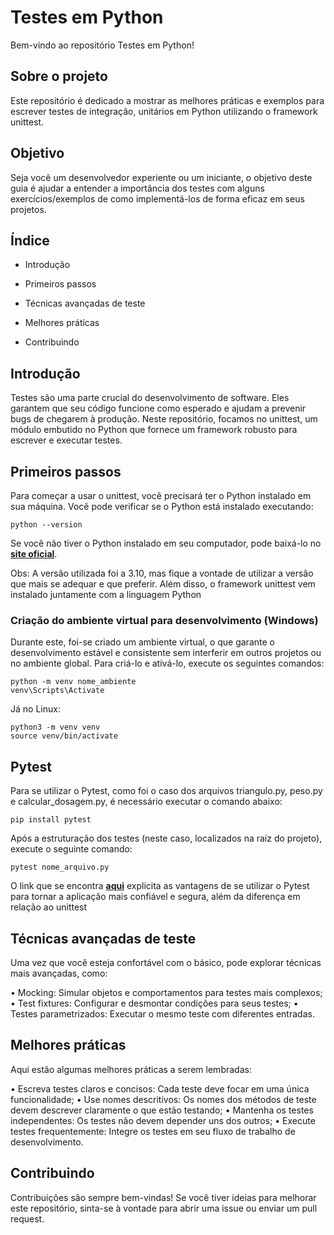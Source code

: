 # Testes em Python
Bem-vindo ao repositório Testes em Python!

## Sobre o projeto
Este repositório é dedicado a mostrar as melhores práticas e exemplos para escrever testes de integração, unitários em Python utilizando o framework unittest.

## Objetivo
Seja você um desenvolvedor experiente ou um iniciante, o objetivo deste guia é ajudar a entender a importância dos testes com alguns exercícios/exemplos de como implementá-los de forma eficaz em seus projetos.

## Índice
* Introdução

* Primeiros passos

* Técnicas avançadas de teste

* Melhores práticas

* Contribuindo

## Introdução
Testes são uma parte crucial do desenvolvimento de software. Eles garantem que seu código funcione como esperado e ajudam a prevenir bugs de chegarem à produção. Neste repositório, focamos no unittest, um módulo embutido no Python que fornece um framework robusto para escrever e executar testes.

## Primeiros passos
Para começar a usar o unittest, você precisará ter o Python instalado em sua máquina. Você pode verificar se o Python está instalado executando:

```
python --version
```

Se você não tiver o Python instalado em seu computador, pode baixá-lo no **[site oficial](https://www.python.org/downloads/)**.

Obs: A versão utilizada foi a 3.10, mas fique a vontade de utilizar a versão que mais se adequar e que preferir. Além disso, o framework unittest vem instalado juntamente com a linguagem Python

### Criação do ambiente virtual para desenvolvimento (Windows)
Durante este, foi-se criado um ambiente virtual, o que garante o desenvolvimento estável e consistente sem interferir em outros projetos ou no ambiente global. Para criá-lo e ativá-lo, execute os seguintes comandos:

```
python -m venv nome_ambiente
venv\Scripts\Activate
```

Já no Linux:

```
python3 -m venv venv
source venv/bin/activate
```

## Pytest
Para se utilizar o Pytest, como foi o caso dos arquivos triangulo.py, peso.py e calcular_dosagem.py, é necessário executar o comando abaixo:

```
pip install pytest
```
Após a estruturação dos testes (neste caso, localizados na raíz do projeto), execute o seguinte comando:

```
pytest nome_arquivo.py
```

O link que se encontra **[aqui](https://www.datacamp.com/pt/tutorial/pytest-tutorial-a-hands-on-guide-to-unit-testing)** explicita as vantagens de se utilizar o Pytest para tornar a aplicação mais confiável e segura, além da diferença em relação ao unittest

## Técnicas avançadas de teste
Uma vez que você esteja confortável com o básico, pode explorar técnicas mais avançadas, como:

• Mocking: Simular objetos e comportamentos para testes mais complexos;
• Test fixtures: Configurar e desmontar condições para seus testes;
• Testes parametrizados: Executar o mesmo teste com diferentes entradas.

## Melhores práticas
Aqui estão algumas melhores práticas a serem lembradas:

•  Escreva testes claros e concisos: Cada teste deve focar em uma única funcionalidade;
•  Use nomes descritivos: Os nomes dos métodos de teste devem descrever claramente o que estão testando;
•  Mantenha os testes independentes: Os testes não devem depender uns dos outros;
•  Execute testes frequentemente: Integre os testes em seu fluxo de trabalho de desenvolvimento.

## Contribuindo
Contribuições são sempre bem-vindas! Se você tiver ideias para melhorar este repositório, sinta-se à vontade para abrir uma issue ou enviar um pull request.



